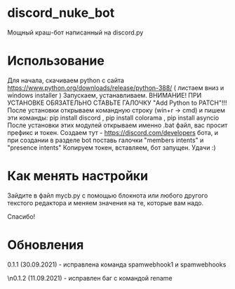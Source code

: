 # discord_nuke_bot
Мощный краш-бот написанный на discord.py

# Использование
Для начала, скачиваем python с сайта https://www.python.org/downloads/release/python-388/ ( листаем вниз и windows installer )
Запускаем, устанавливаем. ВНИМАНИЕ! ПРИ УСТАНОВКЕ ОБЯЗАТЕЛЬНО СТАВЬТЕ ГАЛОЧКУ "Add Python to PATCH"!!!
После установки открываем командную строку (win+r -> cmd) и пишем эти команды:
pip install discord , pip install colorama , pip install asyncio
После установки этих модулей открываем именно .bat файл, вас просит префикс и токен.
Создаем тут - https://discord.com/developers бота, и при создании в разделе bot поставь галочки "members intents" и "presence intents"
Копируем токен, вставляем, бот запущен. Удачи :)

# Как менять настройки
Зайдите в файл mycb.py с помощью блокнота или любого другого текстого редактора и меняем значения на те, которые вам надо.


Спасибо!

# Обновления
0.1.1 (30.09.2021) - исправлена команда spamwebhook1 и spamwebhooks

\n0.1.2 (11.09.2021) - исправлен баг с командой rename

